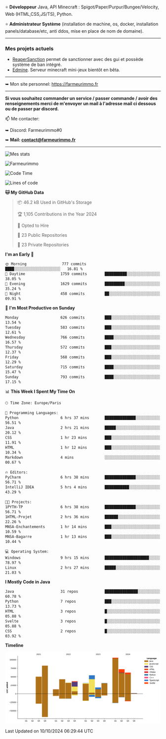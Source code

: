 ⭐ **Développeur** Java, API Minecraft : Spigot/Paper/Purpur/Bungee/Velocity, Web (HTML,CSS,JS/TS), Python.

⭐ **Administrateur Système** (installation de machine, os, docker, installation panels/database/etc, anti ddos, mise en place de nom de domaine).

---

### Mes projets actuels
- [ReaperSanction](https://www.spigotmc.org/resources/reapersanction.89580/) permet de sanctionner avec des gui et possède système de ban intégré.
- [Edmine](https://edmine.net). Serveur minecraft mini-jeux bientôt en bêta.

---

➥ Mon site personnel: https://farmeurimmo.fr

---

**Si vous souhaitez commander un service / passer commande / avoir des renseignements merci de m'envoyer un mail à l'adresse mail ci dessous ou de passer par discord.**

📫 Me contacter:
 
   ➥ Discord: Farmeurimmo#0
   
   ➥ **Mail: contact@farmeurimmo.fr**

---

![Mes stats](https://github-readme-stats.farmeurimmo.fr/api?username=Farmeurimmo&count_private=true&show_icons=true&theme=radical)

<img src="https://komarev.com/ghpvc/?username=Farmeurimmo" alt="Farmeurimmo" />

<!--START_SECTION:waka-->
![Code Time](http://img.shields.io/badge/Code%20Time-1%2C597%20hrs%209%20mins-blue)

![Lines of code](https://img.shields.io/badge/From%20Hello%20World%20I%27ve%20Written-634.0%20thousand%20lines%20of%20code-blue)

**🐱 My GitHub Data** 

> 📦 46.2 kB Used in GitHub's Storage 
 > 
> 🏆 1,105 Contributions in the Year 2024
 > 
> 💼 Opted to Hire
 > 
> 📜 23 Public Repositories 
 > 
> 🔑 23 Private Repositories 
 > 
**I'm an Early 🐤** 

```text
🌞 Morning                777 commits         ████░░░░░░░░░░░░░░░░░░░░░   16.81 % 
🌆 Daytime                1759 commits        ██████████░░░░░░░░░░░░░░░   38.05 % 
🌃 Evening                1629 commits        █████████░░░░░░░░░░░░░░░░   35.24 % 
🌙 Night                  458 commits         ██░░░░░░░░░░░░░░░░░░░░░░░   09.91 % 
```
📅 **I'm Most Productive on Sunday** 

```text
Monday                   626 commits         ███░░░░░░░░░░░░░░░░░░░░░░   13.54 % 
Tuesday                  583 commits         ███░░░░░░░░░░░░░░░░░░░░░░   12.61 % 
Wednesday                766 commits         ████░░░░░░░░░░░░░░░░░░░░░   16.57 % 
Thursday                 572 commits         ███░░░░░░░░░░░░░░░░░░░░░░   12.37 % 
Friday                   568 commits         ███░░░░░░░░░░░░░░░░░░░░░░   12.29 % 
Saturday                 715 commits         ████░░░░░░░░░░░░░░░░░░░░░   15.47 % 
Sunday                   793 commits         ████░░░░░░░░░░░░░░░░░░░░░   17.15 % 
```


📊 **This Week I Spent My Time On** 

```text
🕑︎ Time Zone: Europe/Paris

💬 Programming Languages: 
Python                   6 hrs 37 mins       ██████████████░░░░░░░░░░░   56.51 % 
Java                     2 hrs 21 mins       █████░░░░░░░░░░░░░░░░░░░░   20.12 % 
CSS                      1 hr 23 mins        ███░░░░░░░░░░░░░░░░░░░░░░   11.91 % 
HTML                     1 hr 12 mins        ███░░░░░░░░░░░░░░░░░░░░░░   10.34 % 
Markdown                 4 mins              ░░░░░░░░░░░░░░░░░░░░░░░░░   00.67 % 

🔥 Editors: 
PyCharm                  6 hrs 38 mins       ██████████████░░░░░░░░░░░   56.71 % 
IntelliJ IDEA            5 hrs 4 mins        ███████████░░░░░░░░░░░░░░   43.29 % 

🐱‍💻 Projects: 
1PYTH-TP                 6 hrs 38 mins       ██████████████░░░░░░░░░░░   56.71 % 
1HTML-Projet             2 hrs 36 mins       ██████░░░░░░░░░░░░░░░░░░░   22.26 % 
MNSA-Enchantements       1 hr 14 mins        ███░░░░░░░░░░░░░░░░░░░░░░   10.59 % 
MNSA-Bagarre             1 hr 13 mins        ███░░░░░░░░░░░░░░░░░░░░░░   10.44 % 

💻 Operating System: 
Windows                  9 hrs 15 mins       ████████████████████░░░░░   78.97 % 
Linux                    2 hrs 27 mins       █████░░░░░░░░░░░░░░░░░░░░   21.03 % 
```

**I Mostly Code in Java** 

```text
Java                     31 repos            ███████████████░░░░░░░░░░   60.78 % 
Python                   7 repos             ███░░░░░░░░░░░░░░░░░░░░░░   13.73 % 
HTML                     3 repos             █░░░░░░░░░░░░░░░░░░░░░░░░   05.88 % 
Svelte                   3 repos             █░░░░░░░░░░░░░░░░░░░░░░░░   05.88 % 
CSS                      2 repos             █░░░░░░░░░░░░░░░░░░░░░░░░   03.92 % 
```



**Timeline**

![Lines of Code chart](https://raw.githubusercontent.com/Farmeurimmo/Farmeurimmo/main/assets/bar_graph.png)


 Last Updated on 10/10/2024 06:29:44 UTC
<!--END_SECTION:waka-->
